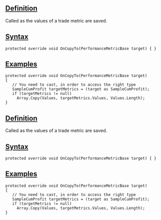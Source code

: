 ## [Definition](https://developer.ninjatrader.com/docs/desktop/oncopyto\#definition)

Called as the values of a trade metric are saved.

## [Syntax](https://developer.ninjatrader.com/docs/desktop/oncopyto\#syntax)

`protected override void OnCopyTo(PerformanceMetricBase target) { }`

## [Examples](https://developer.ninjatrader.com/docs/desktop/oncopyto\#examples)

```jsx-150469391 csharp
protected override void OnCopyTo(PerformanceMetricBase target)
{
   // You need to cast, in order to access the right type
   SampleCumProfit targetMetrics = (target as SampleCumProfit);
   if (targetMetrics != null)
     Array.Copy(Values, targetMetrics.Values, Values.Length);
}

```

## [Definition](https://developer.ninjatrader.com/docs/desktop/oncopyto\#definition)

Called as the values of a trade metric are saved.

## [Syntax](https://developer.ninjatrader.com/docs/desktop/oncopyto\#syntax)

`protected override void OnCopyTo(PerformanceMetricBase target) { }`

## [Examples](https://developer.ninjatrader.com/docs/desktop/oncopyto\#examples)

```jsx-150469391 csharp
protected override void OnCopyTo(PerformanceMetricBase target)
{
   // You need to cast, in order to access the right type
   SampleCumProfit targetMetrics = (target as SampleCumProfit);
   if (targetMetrics != null)
     Array.Copy(Values, targetMetrics.Values, Values.Length);
}

```
